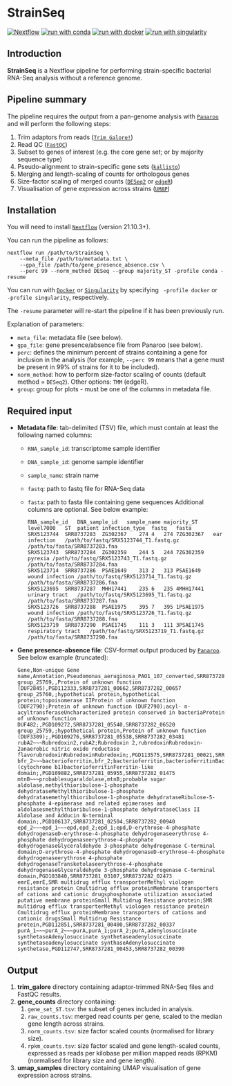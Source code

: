 # StrainSeq

[![Nextflow](https://img.shields.io/badge/nextflow%20DSL2-%E2%89%A521.10.3-23aa62.svg?labelColor=000000)](https://www.nextflow.io/)
[![run with conda](http://img.shields.io/badge/run%20with-conda-3EB049?labelColor=000000&logo=anaconda)](https://docs.conda.io/en/latest/)
[![run with docker](https://img.shields.io/badge/run%20with-docker-0db7ed?labelColor=000000&logo=docker)](https://www.docker.com/)
[![run with singularity](https://img.shields.io/badge/run%20with-singularity-1d355c.svg?labelColor=000000)](https://sylabs.io/docs/)

## Introduction

**StrainSeq** is a Nextflow pipeline for performing strain-specific bacterial RNA-Seq analysis without a reference genome.

## Pipeline summary

The pipeline requires the output from a pan-genome analysis with [`Panaroo`](https://gtonkinhill.github.io/panaroo/) and will perform the following steps:

1. Trim adaptors from reads ([`Trim Galore!`](https://www.bioinformatics.babraham.ac.uk/projects/trim_galore/))
2. Read QC ([`FastQC`](https://www.bioinformatics.babraham.ac.uk/projects/fastqc/))
3. Subset to genes of interest (e.g. the core gene set; or by majority sequence type)
4. Pseudo-alignment to strain-specific gene sets ([`kallisto`](https://pachterlab.github.io/kallisto/))
5. Merging and length-scaling of counts for orthologous genes
6. Size-factor scaling of merged counts ([`DESeq2`](https://bioconductor.org/packages/release/bioc/html/DESeq2.html) or [`edgeR`](http://bioconductor.org/packages/release/bioc/html/edgeR.html))
7. Visualisation of gene expression across strains ([`UMAP`](https://umap-learn.readthedocs.io/))

## Installation

You will need to install [`Nextflow`](https://www.nextflow.io/) (version 21.10.3+).

You can run the pipeline as follows:

    nextflow run /path/to/StrainSeq \
        --meta_file /path/to/metadata.txt \
        --gpa_file /path/to/gene_presence_absence.csv \
        --perc 99 --norm_method DESeq --group majority_ST -profile conda -resume

You can run with [`Docker`](https://www.docker.com/) or [`Singularity`](https://sylabs.io/guides/3.5/user-guide/introduction.html) by specifying ` -profile docker` or ` -profile singularity`, respectively.

The `-resume` parameter will re-start the pipeline if it has been previously run.

Explanation of parameters:
- `meta_file`: metadata file (see below).
- `gpa_file`: gene presence/absence file from Panaroo (see below).
- `perc`: defines the minimum percent of strains containing a gene for inclusion in the analysis (for example, `--perc 99` means that a gene must be present in 99% of strains for it to be included).
- `norm_method`: how to perform size-factor scaling of counts (default method = `DESeq2`). Other options: `TMM` (edgeR).
- `group`: group for plots - must be one of the columns in metadata file.



## Required input

- __Metadata file__: tab-delimited (TSV) file, which must contain at least the following named columns:
  - `RNA_sample_id`: transcriptome sample identifier
  - `DNA_sample_id`: genome sample identifier
  - `sample_name`: strain name
  - `fastq`: path to fastq file for RNA-Seq data
  - `fasta`: path to fasta file containing gene sequences
  Additional columns are optional. See below example:

    ```console
    RNA_sample_id	DNA_sample_id	sample_name	majority_ST	level7000	ST	patient	infection_type	fastq	fasta
    SRX5123744	SRR8737283	ZG302367	274	4	274	7ZG302367	ear infection	/path/to/fastq/SRX5123744_T1.fastq.gz	/path/to/fasta/SRR8737283.fna
    SRX5123743	SRR8737284	ZG302359	244	5	244	7ZG302359	pyrexia	/path/to/fastq/SRX5123743_T1.fastq.gz	/path/to/fasta/SRR8737284.fna
    SRX5123714	SRR8737286	PSAE1649	313	2	313	PSAE1649	wound infection	/path/to/fastq/SRX5123714_T1.fastq.gz	/path/to/fasta/SRR8737286.fna
    SRX5123695	SRR8737287	MHH17441	235	6	235	4MHH17441	urinary tract	/path/to/fastq/SRX5123695_T1.fastq.gz	/path/to/fasta/SRR8737287.fna
    SRX5123726	SRR8737288	PSAE1975	395	7	395	1PSAE1975	wound infection	/path/to/fastq/SRX5123726_T1.fastq.gz	/path/to/fasta/SRR8737288.fna
    SRX5123719	SRR8737290	PSAE1745	111	3	111	3PSAE1745	respiratory tract	/path/to/fastq/SRX5123719_T1.fastq.gz	/path/to/fasta/SRR8737290.fna
    ```

- __Gene presence-absence file__: CSV-format output produced by [`Panaroo`](https://gtonkinhill.github.io/panaroo/).
  See below example (truncated):

    ```console
    Gene,Non-unique Gene name,Annotation,Pseudomonas_aeruginosa_PAO1_107_converted,SRR8737281,SRR8737282
    group_25769,,Protein of unknown function (DUF2845),PGD112333,SRR8737281_00662,SRR8737282_00657
    group_25760,;hypothetical protein,hypothetical protein;topoisomerase IIProtein of unknown function (DUF2790);Protein of unknown function (DUF2790);acyl- n-acyltransferaseUncharacterized protein conserved in bacteriaProtein of unknown function DUF482;,PGD109272,SRR8737281_05540,SRR8737282_06520
    group_25759,;hypothetical protein,Protein of unknown function (DUF3309);,PGD109276,SRR8737281_05538,SRR8737282_03481
    rubA2~~~Rubredoxin2,rubA2;Rubredoxin 2,rubredoxinRubredoxin-2anaerobic nitric oxide reductase flavorubredoxinRubredoxinRubredoxin;,PGD113575,SRR8737281_00021,SRR8737282_05845
    bfr_2~~~bacterioferritin,bfr_2;bacterioferritin,bacterioferritinBacterioferritinbacterioferritinBacterioferritin (cytochrome b1)bacterioferritinFerritin-like domain;,PGD109882,SRR8737281_05955,SRR8737282_01475
    mtnB~~~probablesugaraldolase,mtnB;probable sugar aldolase,methylthioribulose-1-phosphate dehydrataseMethylthioribulose-1-phosphate dehydratasemethylthioribulose-1-phosphate dehydrataseRibulose-5-phosphate 4-epimerase and related epimerases and aldolasesmethylthioribulose-1-phosphate dehydrataseClass II Aldolase and Adducin N-terminal domain;,PGD106137,SRR8737281_02504,SRR8737282_00940
    epd_2~~~epd_1~~~epd,epd_2;epd_1;epd,D-erythrose-4-phosphate dehydrogenaseD-erythrose-4-phosphate dehydrogenaseerythrose 4-phosphate dehydrogenaseerythrose-4-phosphate dehydrogenaseGlyceraldehyde 3-phosphate dehydrogenase C-terminal domain;D-erythrose-4-phosphate dehydrogenaseD-erythrose-4-phosphate dehydrogenaseerythrose 4-phosphate dehydrogenaseTransketolaseerythrose-4-phosphate dehydrogenaseGlyceraldehyde 3-phosphate dehydrogenase C-terminal domain,PGD103840,SRR8737281_03107,SRR8737282_02473
    emrE,emrE,SMR multidrug efflux transporterMethyl viologen resistance protein Cmultidrug efflux proteinMembrane transporters of cations and cationic drugsphosphonate utilization associated putative membrane proteinSmall Multidrug Resistance protein;SMR multidrug efflux transporterMethyl viologen resistance protein Cmultidrug efflux proteinMembrane transporters of cations and cationic drugsSmall Multidrug Resistance protein,PGD112851,SRR8737281_00400,SRR8737282_00337
    purA_1~~~purA_2~~~purA,purA_1;purA_2;purA,adenylosuccinate synthetaseAdenylosuccinate synthetaseadenylosuccinate synthetaseadenylosuccinate synthaseAdenylosuccinate synthetase,PGD112747,SRR8737281_00453,SRR8737282_00390
    ```

## Output

1. __trim_galore__ directory containing adaptor-trimmed RNA-Seq files and FastQC results.
2. __gene_counts__ directory containing:
    1. `gene_set_ST.tsv`: the subset of genes included in analysis.
    2. `raw_counts.tsv`: merged read counts per gene, scaled to the median gene length across strains.
    3. `norm_counts.tsv`: size factor scaled counts (normalised for library size).
    4. `rpkm_counts.tsv`: size factor scaled and gene length-scaled counts, expressed as reads per kilobase per million mapped reads (RPKM) (normalised for library size and gene length).
3. __umap_samples__ directory containing UMAP visualisation of gene expression across strains.
